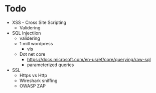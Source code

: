 # Todo

* XSS - Cross Site Scripting
	* Validering
* SQL Injectiion
	* validering
	* 1 mill wordpress
		* vis
	* Dot net core
		* https://docs.microsoft.com/en-us/ef/core/querying/raw-sql
		* parameterized queries
* SSL 
	* Https vs Http
	* Wireshark sniffing
	* OWASP ZAP